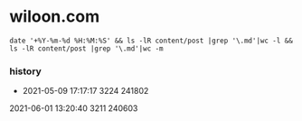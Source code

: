 # wiloon.com
    date '+%Y-%m-%d %H:%M:%S' && ls -lR content/post |grep '\.md'|wc -l && ls -lR content/post |grep '\.md'|wc -m

### history
- 2021-05-09 17:17:17
3224
241802

2021-06-01 13:20:40
3211
240603